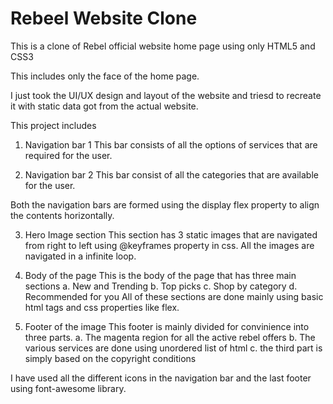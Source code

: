 # Rebeel Website Clone

This is a clone of Rebel official website home page using only HTML5 and CSS3

This includes only the face of the home page.

I just took the UI/UX design and layout of the website and triesd to recreate it with static data got from the actual website.

This project includes

1. Navigation bar 1
   This bar consists of all the options of services that are required for the user.

2. Navigation bar 2
   This bar consist of all the categories that are available for the user.

Both the navigation bars are formed using the display flex property to align the contents horizontally.

3. Hero Image section
   This section has 3 static images that are navigated from right to left using @keyframes property in css.
   All the images are navigated in a infinite loop.

4. Body of the page
   This is the body of the page that has three main sections
   a. New and Trending
   b. Top picks
   c. Shop by category
   d. Recommended for you
   All of these sections are done mainly using basic html tags and css properties like flex.

5. Footer of the image
   This footer is mainly divided for convinience into three parts.
   a. The magenta region for all the active rebel offers
   b. The various services are done using unordered list of html
   c. the third part is simply based on the copyright conditions

I have used all the different icons in the navigation bar and the last footer using font-awesome library.
